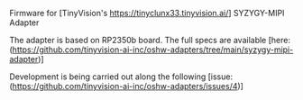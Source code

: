 Firmware for [TinyVision's <https://tinyclunx33.tinyvision.ai/>] SYZYGY-MIPI Adapter


The adapter is based on RP2350b board. 
The full specs are available [here: (https://github.com/tinyvision-ai-inc/oshw-adapters/tree/main/syzygy-mipi-adapter)]


Development is being carried out along the following [issue: (https://github.com/tinyvision-ai-inc/oshw-adapters/issues/4)]
